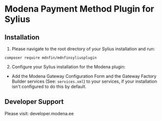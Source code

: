 # Modena Payment Method Plugin for Sylius

## Installation

1. Please navigate to the root directory of your Sylius installation and run:
```
composer require mdnfin/mdnfinsyliusplugin
```

2. Configure your Sylius installation for the Modena plugin:

- Add the Modena Gateway Configuration Form and the Gateway Factory Builder services (See: `services.xml`) to your services, if your installation isn't configured to do this by default.

## Developer Support

Please visit: developer.modena.ee
